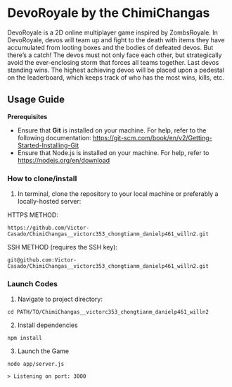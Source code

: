 # DevoRoyale by the ChimiChangas

DevoRoyale is a 2D online multiplayer game inspired by ZombsRoyale. In DevoRoyale, devos will team up and fight to the death with items they have accumulated from looting boxes and the bodies of defeated devos. But there’s a catch! The devos must not only face each other, but strategically avoid the ever-enclosing storm that forces all teams together. Last devos standing wins. The highest achieving devos will be placed upon a pedestal on the leaderboard, which keeps track of who has the most wins, kills, etc.

## Usage Guide

**Prerequisites**

- Ensure that **Git** is installed on your machine. For help, refer to the following documentation: https://git-scm.com/book/en/v2/Getting-Started-Installing-Git
- Ensure that Node.js is installed on your machine. For help, refer to https://nodejs.org/en/download

### How to clone/install
1. In terminal, clone the repository to your local machine or preferably a locally-hosted server:

HTTPS METHOD:

```
https://github.com/Victor-Casado/ChimiChangas__victorc353_chongtianm_danielp461_willn2.git    
```

SSH METHOD (requires the SSH key):

```
git@github.com:Victor-Casado/ChimiChangas__victorc353_chongtianm_danielp461_willn2.git
```
### Launch Codes
1. Navigate to project directory:

```
cd PATH/TO/ChimiChangas__victorc353_chongtianm_danielp461_willn2
```
2. Install dependencies

```
npm install
```
3. Launch the Game
   
```
node app/server.js

> Listening on port: 3000
```
